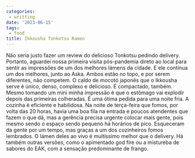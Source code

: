 ```yaml
---
categories:
 - writting
date: '2023-06-15'
tags:
 - food
title: Ikkousha Tonkotsu Ramen
---
```


Não seria justo fazer um review do delicioso Tonkotsu pedindo delivery. Portanto, aguardei nossa primeira visita pós-pandemia direto ao local para sentir as impressões de um dos melhores lámens da cidade. E ele continua um dos melhores, junto ao Aska. Ambos estão no topo, e por serem diferentes, não competem. O caldo de mocotó japonês que o Ikkousha serve é único, denso, complexo e delicioso. É compactado, também. Mesmo tomando um mini minha impressão é que o estômago vai explodir depois das primeiras colheradas. É uma ótima pedida para uma noite fria. A cozinha é eficiente e habilidosa. Na noite de terça-feira que fomos, por volta das 20 horas, havia uma boa fila na entrada e poucos atendentes que fazem o que dá, mas a gerência precisa urgente colocar mais gente, pois mesmo sendo o espaço sendo pequeno há horários de pico. Esqueceram da gente por um tempo, mas graças a um dos cozinheiros fomos lembrados. O lámen deles ao vivo é muitíssimo melhor que o delivery. Há também outras versões, como o apimentado god fire ou a mistureba de sabores do EAK, com a sensação predominante de frango.
